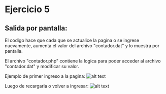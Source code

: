 # Ejercicio 5

## Salida por pantalla:
El codigo hace que cada que se actualice la pagina o se ingrese nuevamente, aumenta el valor del archivo "contador.dat" y lo muestra por pantalla.

El archivo "contador.php" contiene la logica para poder acceder al archivo "contador.dat" y modificar su valor.

Ejemplo de primer ingreso a la pagina:
![alt text](ej-5-1.png)

Luego de recargarla o volver a ingresar:
![alt text](ej-5-2.png)